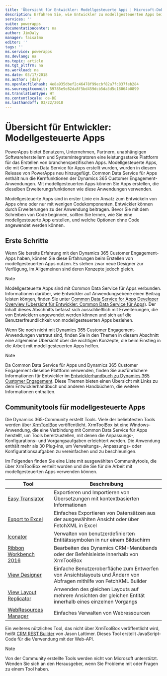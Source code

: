 ```yaml
---
title: 'Übersicht für Entwickler: Modellgesteuerte Apps | Microsoft-Dokumentation'
description: Erfahren Sie, wie Entwickler zu modellgesteuerten Apps beitragen können.
services: ''
suite: powerapps
documentationcenter: na
author: JimDaly
manager: faisalmo
editor: ''
tags: ''
ms.service: powerapps
ms.devlang: na
ms.topic: article
ms.tgt_pltfrm: na
ms.workload: na
ms.date: 03/17/2018
ms.author: jdaly
ms.openlocfilehash: 4e8a935dbef2c46478f99ecbf82a7fc837feb284
ms.sourcegitcommit: 59785e9e82da8f5bd459dcb5da3d5c18064b0899
ms.translationtype: HT
ms.contentlocale: de-DE
ms.lasthandoff: 03/22/2018
---
```

# <a name="model-driven-apps-developer-overview"></a>Übersicht für Entwickler: Modellgesteuerte Apps

PowerApps bietet Benutzern, Unternehmen, Partnern, unabhängigen Softwareherstellern und Systemintegratoren eine leistungsstarke Plattform für das Erstellen von branchenspezifischen Apps. Modellgesteuerte Apps, die mit Common Data Service für Apps erstellt wurden, wurden in diesem Release von PowerApps neu hinzugefügt. Common Data Service für Apps enthält nun die Kernfunktionen der Dynamics 365 Customer Engagement-Anwendungen. Mit modellgesteuerten Apps können Sie Apps erstellen, die dieselben Erweiterungsfunktionen wie diese Anwendungen verwenden.

Modellgesteuerte Apps sind in erster Linie ein Ansatz zum Entwickeln von Apps ohne oder nur mit wenigen Codekomponenten. Entwickler können durch Erweiterungen zu der Anwendung beitragen. Bevor Sie mit dem Schreiben von Code beginnen, sollten Sie lernen, wie Sie eine modellgesteuerte App erstellen, und welche Optionen ohne Code angewendet werden können. 

## <a name="get-started"></a>Erste Schritte
Wenn Sie bereits Erfahrung mit den Dynamics 365 Customer Engagement-Apps haben, können Sie diese Erfahrungen beim Erstellen von modellgesteuerten Apps nutzen. Es stehen zwar neue Designer zur Verfügung, im Allgemeinen sind deren Konzepte jedoch gleich.

> [!NOTE]
> Modellgesteuerte Apps sind mit Common Data Service für Apps verbunden. Informationen darüber, wie Entwickler auf Anwendungsebene einen Beitrag leisten können, finden Sie unter [Common Data Service for Apps Developer Overview (Übersicht für Entwickler: Common Data Service für Apps)](../common-data-service/overview.md).
> Der Inhalt dieses Abschnitts befasst sich ausschließlich mit Erweiterungen, die von Entwicklern angewendet werden können und sich auf die Benutzerfreundlichkeit von modellgesteuerten Apps beziehen. 

Wenn Sie noch nicht mit Dynamics 365 Customer Engagement-Anwendungen vertraut sind, finden Sie in den Themen in diesem Abschnitt eine allgemeine Übersicht über die wichtigen Konzepte, die beim Einstieg in die Arbeit mit modellgesteuerten Apps helfen. 

> [!NOTE]
> Da Common Data Service für Apps und Dynamics 365 Customer Engagement dieselbe Plattform verwenden, finden Sie ausführlichere Informationen für Entwickler im [Entwicklerhandbuch zu Dynamics 365 Customer Engagement](/dynamics365/customer-engagement/developer/developer-guide). Diese Themen bieten einen Übersicht mit Links zu dem Entwicklerhandbuch und anderen Handbüchern, die weitere Informationen enthalten.


## <a name="community-tools-for-model-driven-apps"></a>Communitytools für modellgesteuerte Apps

Die Dynamics 365-Community erstellt Tools. Viele der beliebtesten Tools werden über [XrmToolBox](https://www.xrmtoolbox.com/) veröffentlicht. XrmToolBox ist eine Windows-Anwendung, die eine Verbindung mit Common Data Service für Apps herstellt, um Tools bereitzustellen, mit denen die Anpassungs-, Konfigurations- und Vorgangsaufgaben erleichtert werden. Die Anwendung enthält mehr als 30 Plug-Ins, um Verwaltungs-, Anpassungs- oder Konfigurationsaufgaben zu vereinfachen und zu beschleunigen.

Im Folgenden finden Sie eine Liste mit ausgewählten Communitytools, die über XrmToolBox verteilt wurden und die Sie für die Arbeit mit modellgesteuerten Apps verwenden können.

|Tool  |Beschreibung  |
|---------|---------|
|[Easy Translator](https://www.xrmtoolbox.com/plugins/MsCrmTools.Translator/)|Exportieren und Importieren von Übersetzungen mit kontextbasierten Informationen|
|[Export to Excel](https://www.xrmtoolbox.com/plugins/Ryr.XrmToolBox.ExportToExcel/)|Einfaches Exportieren von Datensätzen aus der ausgewählten Ansicht oder über FetchXML in Excel|
|[Iconator](https://www.xrmtoolbox.com/plugins/MscrmTools.Iconator/)|Verwalten von benutzerdefinierten Entitätssymbolen in nur einem Bildschirm|
|[Ribbon Workbench 2016](https://www.xrmtoolbox.com/plugins/RibbonWorkbench2016/)|Bearbeiten des Dynamics CRM-Menübands oder der Befehlsleiste innerhalb von XrmToolBox|
|[View Designer](https://www.xrmtoolbox.com/plugins/Cinteros.XrmToolBox.ViewDesigner/)|Einfache Benutzeroberfläche zum Entwerfen von Ansichtslayouts und Ändern von Abfragen mithilfe von FetchXML Builder|
|[View Layout Replicator](https://www.xrmtoolbox.com/plugins/MsCrmTools.ViewLayoutReplicator/)|Anwenden des gleichen Layouts auf mehrere Ansichten der gleichen Entität innerhalb eines einzelnen Vorgangs|
|[WebResources Manager](https://www.xrmtoolbox.com/plugins/MsCrmTools.WebResourcesManager/)|Einfaches Verwalten von Webressourcen|

Ein weiteres nützliches Tool, das nicht über XrmToolBox veröffentlicht wird, heißt [CRM REST Builder](https://github.com/jlattimer/CRMRESTBuilder) von Jason Lattimer. Dieses Tool erstellt JavaScript-Code für die Verwendung mit der Web-API.

> [!NOTE]
> Von der Community erstellte Tools werden nicht von Microsoft unterstützt. Wenden Sie sich an den Herausgeber, wenn Sie Probleme mit oder Fragen zu einem Tool haben.





